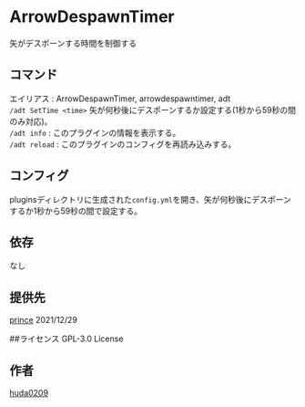 # ArrowDespawnTimer

矢がデスポーンする時間を制御する

## コマンド
エイリアス : ArrowDespawnTimer, arrowdespawntimer, adt <br>
`/adt SetTime <time>` 矢が何秒後にデスポーンするか設定する(1秒から59秒の間のみ対応)。<br>
`/adt info` : このプラグインの情報を表示する。<br>
`/adt reload` : このプラグインのコンフィグを再読み込みする。<br>

## コンフィグ
pluginsディレクトリに生成された`config.yml`を開き、矢が何秒後にデスポーンするか1秒から59秒の間で設定する。

## 依存
なし

## 提供先
[prince](https://twitter.com/nog_prince) 2021/12/29

##ライセンス
GPL-3.0 License
## 作者
[huda0209](https://github.com/huda0209)
